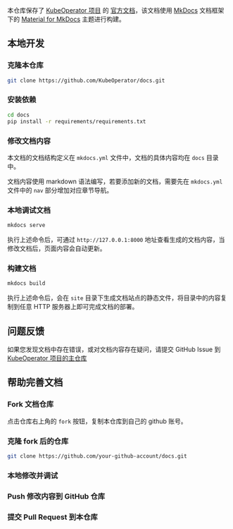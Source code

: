 本仓库保存了 [KubeOperator 项目]() 的 [官方文档](https://kubeoperator.io/docs/)，该文档使用 [MkDocs]() 文档框架下的 [Material for MkDocs]() 主题进行构建。

## 本地开发

### 克隆本仓库
```bash
git clone https://github.com/KubeOperator/docs.git
```

### 安装依赖
```bash
cd docs
pip install -r requirements/requirements.txt
```

### 修改文档内容

本文档的文档结构定义在 `mkdocs.yml` 文件中，文档的具体内容均在 `docs` 目录中。

文档内容使用 markdown 语法编写，若要添加新的文档，需要先在 `mkdocs.yml` 文件中的 `nav` 部分增加对应章节导航。

### 本地调试文档
```bash
mkdocs serve
```
执行上述命令后，可通过 `http://127.0.0.1:8000` 地址查看生成的文档内容，当修改文档后，页面内容会自动更新。

### 构建文档
```bash
mkdocs build
```

执行上述命令后，会在 `site` 目录下生成文档站点的静态文件，将目录中的内容复制到任意 HTTP 服务器上即可完成文档的部署。

## 问题反馈

如果您发现文档中存在错误，或对文档内容存在疑问，请提交 GitHub Issue 到 [KubeOperator 项目的主仓库](https://github.com/KubeOperator/KubeOperator/issues)

## 帮助完善文档

### Fork 文档仓库
点击仓库右上角的 `fork` 按钮，复制本仓库到自己的 github 账号。

### 克隆 fork 后的仓库
```bash
git clone https://github.com/your-github-account/docs.git
```

### 本地修改并调试

### Push 修改内容到 GitHub 仓库

### 提交 Pull Request 到本仓库
